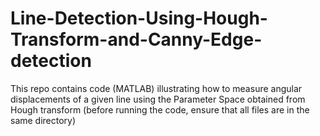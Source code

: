 # Line-Detection-Using-Hough-Transform-and-Canny-Edge-detection
This repo contains code (MATLAB) illustrating how to measure angular displacements of a given line using the Parameter Space obtained from Hough transform
(before running the code, ensure that all files are in the same directory)
